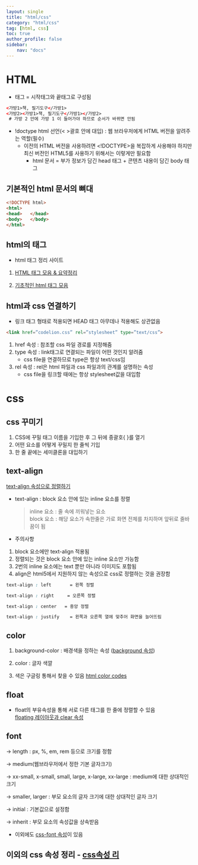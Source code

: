 ```yaml
---
layout: single
title: "html/css"
category: "html/css"
tag: [html, css]
toc: true
author_profile: false
sidebar:
    nav: "docs"
---
```


# HTML
* 태그 = 시작태그와 끝태그로 구성됨
```html
<가방1>책, 필기도구</가방1> 
<가방2><가방1>책, 필기도구</가방1></가방2> 
 # 가방 2 안에 가방 1 이 들어가야 하므로 순서가 바뀌면 안됨
```

* !doctype html 선언(< >괄호 안에 대입) :  웹 브라우저에게 HTML 버전을 알려주는 역할(필수)
    * 이전의 HTML 버전을 사용하려면 <!DOCTYPE>을 복잡하게 사용해야 하지만 최신 버전인 HTML5를 사용하기 위해서는 이렇게만 필요함
        * html 문서 = 부가 정보가 담긴 head 태그 + 콘텐츠 내용이 담긴 body 태그
        
        
## 기본적인 html 문서의 뼈대
```html
<!DOCTYPE html>
<html>
<head>   </head>
<body>   </body>
</html>
```  

## html의 태그
* html 태그 정리 사이트  

1. [HTML 태그 모음 & 요약정리](https://yunbinni.tistory.com/63)  

2. [기초적인 html 태그 모음](https://velog.io/@hazzang77/%EA%B8%B0%EC%B4%88%EC%A0%81%EC%9D%B8-HTML-%ED%83%9C%EA%B7%B8-%EB%AA%A8%EC%9D%8C)


## html과 css 연결하기
* 링크 태그 형태로 적용되면 HEAD 태그 아무데나 적용해도 상관없음  
```html
<link href=”codelion.css” rel=”stylesheet” type=”text/css”>
```  

1. href 속성 :  참조할 css 파일 경로를 지정해줌  
2. type 속성 :  link태그로 연결되는 파일이 어떤 것인지 알려줌
    * css file을 연결하므로 type은 항상 text/css임  
3. rel 속성 : rel은 html 파일과 css 파일과의 관계를 설명하는 속성
    * css file을 링크할 때에는 항상 stylesheet값을 대입함


# css  

## css 꾸미기  


1. CSS에 꾸밀 태그 이름을 기입한 후 그 뒤에 중괄호{ }를 열기
2. 어떤 요소를 어떻게 꾸밀지 한 줄씩 기입
3. 한 줄 끝에는 세미클론을 대입하기

## text-align
[text-align 속성으로 정렬하기](https://blog.pages.kr/2556)
* text-align : block 요소 안에 있는 inline 요소를 정렬
     > inline 요소 : 줄 속에 끼워넣는 요소<br/>
     > block 요소 : 해당 요소가 속한줄은 가로 화면 전체를 차지하며 앞뒤로 줄바꿈이 됨  

* 주의사항
1. block 요소에만 text-align 적용됨
2. 정렬되는 것은 block 요소 안에 있는 inline 요소만 가능함
3. 2번의 inline 요소에는 text 뿐만 아니라 이미지도 포함됨
4. align은 html5에서 지원하지 않는 속성으로 css로 정렬하는 것을 권장함  


```css
text-align : left       = 왼쪽 정렬

text-align : right     = 오른쪽 정렬

text-align : center   = 중앙 정렬

text-align : justify    = 왼쪽과 오른쪽 열에 맞추어 화면을 늘어뜨림
```

## color

1. background-color : 배경색을 정하는 속성 ([background 속성](https://aboooks.tistory.com/167))

2. color : 글자 색깔  

3. 색은 구글링 통해서 찾을 수 있음 [html color codes](https://htmlcolorcodes.com/)  


## float
* float의 부유속성을 통해 서로 다른 태그를 한 줄에 정렬할 수 있음  
[floating 레이아웃과 clear 속성](https://webclub.tistory.com/606)  


## font

→ length : px, %, em, rem 등으로 크기를 정함

→ medium(웹브라우저에서 정한 기본 글자크기)

→ xx-small, x-small, small, large, x-large, xx-large : medium에 대한 상대적인 크기

→ smaller, larger : 부모 요소의 글자 크기에 대한 상대적인 글자 크기

→ initial : 기본값으로 설정함

→ inherit : 부모 요소의 속성값을 상속받음

* 이외에도 [css-font 속성](https://homzzang.com/b/css-69)이 있음


## 이외의 css 속성 정리 - [css속성 리](https://ofcourse.kr/css-course/%EC%86%8D%EC%84%B1)  


